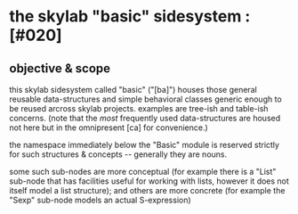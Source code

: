 # the skylab "basic" sidesystem :[#020]

## objective & scope

this skylab sidesystem called "basic" ("[ba]") houses those general
reusable data-structures and simple behavioral classes generic enough
to be reused arcross skylab projects. examples are tree-ish and table-ish
concerns. (note that the *most* frequently used data-structures are
housed not here but in the omnipresent [ca] for convenience.)

the namespace immediately below the "Basic" module is reserved strictly
for such structures & concepts -- generally they are nouns.

some such sub-nodes are more conceptual (for example there is a "List"
sub-node that has facilities useful for working with lists, however it does
not itself model a list structure); and others are more concrete (for
example the "Sexp" sub-node models an actual S-expression)
